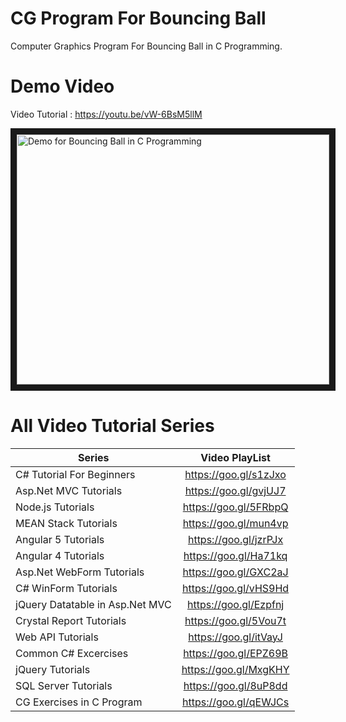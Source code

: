 # CG Program For Bouncing Ball
Computer Graphics Program For Bouncing Ball in C Programming.

# Demo Video

 Video Tutorial : https://youtu.be/vW-6BsM5llM
 
<a href="http://www.youtube.com/watch?feature=player_embedded&v=vW-6BsM5llM
" target="_blank"><img src="http://img.youtube.com/vi/vW-6BsM5llM/0.jpg" 
alt="Demo for Bouncing Ball in C Programming" width="500" height="400" border="10" /></a>

# All Video Tutorial Series
| Series        | Video PlayList          |
| ------------- |:-------------:|
| C# Tutorial For Beginners      | https://goo.gl/s1zJxo |
| Asp.Net MVC Tutorials      | https://goo.gl/gvjUJ7      |
| Node.js Tutorials | https://goo.gl/5FRbpQ      |
| MEAN Stack Tutorials | https://goo.gl/mun4vp      |
| Angular 5 Tutorials | https://goo.gl/jzrPJx      |
| Angular 4 Tutorials | https://goo.gl/Ha71kq      |
| Asp.Net WebForm Tutorials | https://goo.gl/GXC2aJ      |
| C# WinForm Tutorials | https://goo.gl/vHS9Hd      |
| jQuery Datatable in Asp.Net MVC | https://goo.gl/Ezpfnj      |
| Crystal Report Tutorials | https://goo.gl/5Vou7t      |
| Web API Tutorials | https://goo.gl/itVayJ     |
| Common C# Excercises | https://goo.gl/EPZ69B     |
| jQuery Tutorials | https://goo.gl/MxgKHY     |
| SQL Server Tutorials | https://goo.gl/8uP8dd      |
| CG Exercises in C Program | https://goo.gl/qEWJCs      |
